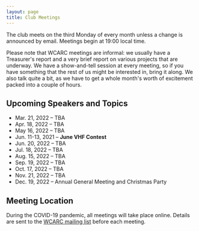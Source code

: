 ```yaml
---
layout: page
title: Club Meetings
---
```


The club meets on the third Monday of every month unless a change is
announced by email. Meetings begin at 19:00 local time.

Please note that WCARC meetings are informal: we usually have a
Treasurer's report and a very brief report on various projects that are
underway. We have a show-and-tell session at every meeting, so if you have
something that the rest of us might be interested in, bring it along. We also
talk quite a bit, as we have to get a whole month's worth of excitement packed
into a couple of hours.

## Upcoming Speakers and Topics

* Mar. 21, 2022 – TBA
* Apr. 18, 2022 – TBA
* May 16, 2022 – TBA
* Jun. 11-13, 2021 – **June VHF Contest**
* Jun. 20, 2022 – TBA
* Jul. 18, 2022 – TBA
* Aug. 15, 2022 – TBA
* Sep. 19, 2022 – TBA
* Oct. 17, 2022 – TBA
* Nov. 21, 2022 – TBA
* Dec. 19, 2022 – Annual General Meeting and Christmas Party

## Meeting Location

During the COVID-19 pandemic, all meetings will take place online. Details are
sent to the [WCARC mailing list](https://groups.io/g/wcclist/topics) before each
meeting.
